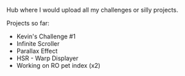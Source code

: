 Hub where I would upload all my challenges or silly projects.

Projects so far:

- Kevin's Challenge #1
- Infinite Scroller
- Parallax Effect
- HSR - Warp Displayer
- Working on RO pet index (x2)